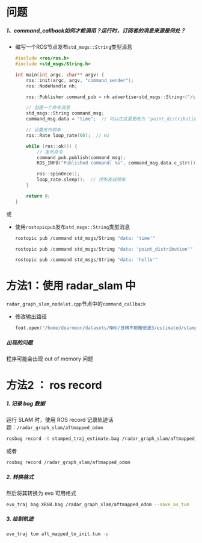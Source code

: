 # 问题

##### 1、command_callback如何才能调用？运行时，订阅者的消息来源是何处？

- 编写一个ROS节点发布`std_msgs::String`类型消息

  ```cpp
  #include <ros/ros.h>
  #include <std_msgs/String.h>
  
  int main(int argc, char** argv) {
      ros::init(argc, argv, "command_sender");
      ros::NodeHandle nh;
  
      ros::Publisher command_pub = nh.advertise<std_msgs::String>("/command", 10);
  
      // 创建一个命令消息
      std_msgs::String command_msg;
      command_msg.data = "time";  // 可以在这里更改为 "point_distribution" 或 "output_aftmapped"
  
      // 设置发布频率
      ros::Rate loop_rate(60);  // Hz
  
      while (ros::ok()) {
          // 发布命令
          command_pub.publish(command_msg);
          ROS_INFO("Published command: %s", command_msg.data.c_str());
  
          ros::spinOnce();
          loop_rate.sleep();  // 控制发送频率
      }
  
      return 0;
  }
  
  ```

或

- 使用`rostopicpub`发布`std_msgs::String`类型消息

  ```bash
  rostopic pub /command std_msgs/String "data: 'time'"
  ```

  ```cpp
  rostopic pub /command std_msgs/String "data: 'point_distribution'"
  ```

  ```cpp
  rostopic pub /command std_msgs/String "data: 'hello'"
  ```


# 方法1：使用 radar_slam 中

`radar_graph_slam_nodelet.cpp`节点中的`command_callback`

- 修改输出路径

  ```cpp
  fout.open("/home/dearmoon/datasets/NWU/日晴不颠簸低速3/estimated/stamped_pose_graph_estimate.txt", ios::out);
  ```




##### 出现的问题

程序可能会出现 out of memory 问题

# 方法2 ： ros record

##### 1. 记录 bag 数据

运行 SLAM 时，使用 ROS record 记录轨迹话题：`/radar_graph_slam/aftmapped_odom`

```bash
rosbag record -O stamped_traj_estimate.bag /radar_graph_slam/aftmapped_odom
```

或者

```bash
rosbag record /radar_graph_slam/aftmapped_odom
```



##### 2. 转换格式

然后将其转换为 evo 可用格式

```bash
evo_traj bag XRGB.bag /radar_graph_slam/aftmapped_odom --save_as_tum
```

##### 3. 绘制轨迹

```bash
evo_traj tum aft_mapped_to_init.tum -p
```

